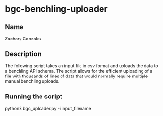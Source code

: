 # bgc-benchling-uploader

## Name 
Zachary Gonzalez

## Description
The following script takes an input file in csv format and uploads the data to a benchling API schema. The script allows for the efficient uploading of a file with thousands of lines of data that would normally require multiple manual benchling uploads. 

## Running the script
python3 bgc_uploader.py -i input_filename
